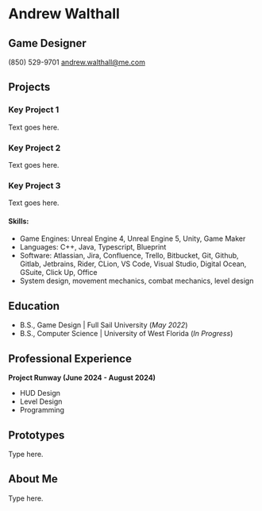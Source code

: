 # Andrew Walthall
## Game Designer
(850) 529-9701 
andrew.walthall@me.com 

## Projects
### Key Project 1
Text goes here.

### Key Project 2
Text goes here.

### Key Project 3
Text goes here.

#### Skills: 
- Game Engines: Unreal Engine 4, Unreal Engine 5, Unity, Game Maker
- Languages: C++, Java, Typescript, Blueprint
- Software: Atlassian, Jira, Confluence, Trello, Bitbucket, Git, Github, Gitlab, Jetbrains, Rider, CLion, VS Code, Visual Studio, Digital Ocean, GSuite, Click Up, Office
- System design, movement mechanics, combat mechanics, level design 

## Education        		
- B.S., Game Design | Full Sail University (_May 2022_)
- B.S., Computer Science | University of West Florida (_In Progress_)

## Professional Experience
**Project Runway (June 2024 - August 2024)**
- HUD Design
- Level Design
- Programming

## Prototypes
Type here.

## About Me
Type here.
